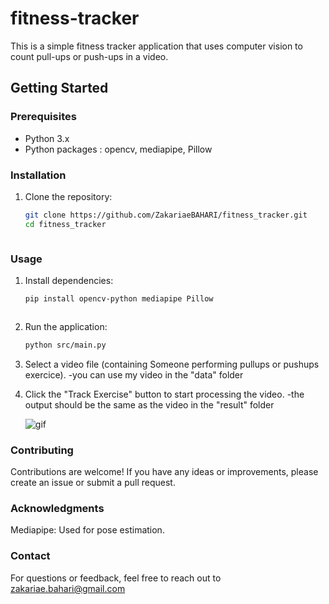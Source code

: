# fitness-tracker
This is a simple fitness tracker application that uses computer vision to count pull-ups or push-ups in a video.

## Getting Started

### Prerequisites

- Python 3.x
- Python packages : opencv, mediapipe, Pillow

### Installation

1. Clone the repository:

   ```bash
   git clone https://github.com/ZakariaeBAHARI/fitness_tracker.git
   cd fitness_tracker



### Usage 

1. Install dependencies:

   ```bash
   pip install opencv-python mediapipe Pillow



2. Run the application:

   ```bash
   python src/main.py


3. Select a video file (containing Someone performing pullups or pushups exercice).
   -you can use my video in the "data" folder


5. Click the "Track Exercise" button to start processing the video.
   -the output should be the same as the video in the "result" folder
   
   ![gif](https://github.com/ZakariaeBAHARI/fitness-tracker/blob/main/result/output_video.gif?raw=true)

### Contributing

Contributions are welcome! If you have any ideas or improvements, please create an issue or submit a pull request.


### Acknowledgments

Mediapipe: Used for pose estimation.

### Contact

For questions or feedback, feel free to reach out to zakariae.bahari@gmail.com
